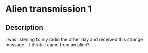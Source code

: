 # Alien transmission 1

## Description
  I was listening to my radio the other day and received this strange message... I think it came from an alien?
   
  
